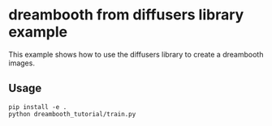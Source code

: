 # dreambooth from diffusers library example

This example shows how to use the diffusers library to create a dreambooth images.

## Usage
```
pip install -e .
python dreambooth_tutorial/train.py
```